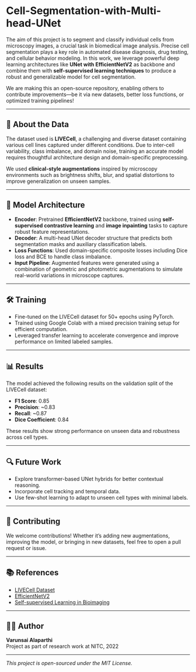 # Cell-Segmentation-with-Multi-head-UNet

The aim of this project is to segment and classify individual cells from microscopy images, a crucial task in biomedical image analysis. Precise cell segmentation plays a key role in automated disease diagnosis, drug testing, and cellular behavior modeling. In this work, we leverage powerful deep learning architectures like **UNet with EfficientNetV2** as backbone and combine them with **self-supervised learning techniques** to produce a robust and generalizable model for cell segmentation.

We are making this an open-source repository, enabling others to contribute improvements—be it via new datasets, better loss functions, or optimized training pipelines!

---

## 🧬 About the Data

The dataset used is **LIVECell**, a challenging and diverse dataset containing various cell lines captured under different conditions. Due to inter-cell variability, class imbalance, and domain noise, training an accurate model requires thoughtful architecture design and domain-specific preprocessing.

We used **clinical-style augmentations** inspired by microscopy environments such as brightness shifts, blur, and spatial distortions to improve generalization on unseen samples.

---

## 🧠 Model Architecture

- **Encoder**: Pretrained **EfficientNetV2** backbone, trained using **self-supervised contrastive learning** and **image inpainting** tasks to capture robust feature representations.
- **Decoder**: A multi-head UNet decoder structure that predicts both segmentation masks and auxiliary classification labels.
- **Loss Functions**: Used domain-specific composite losses including Dice loss and BCE to handle class imbalance.
- **Input Pipeline**: Augmented features were generated using a combination of geometric and photometric augmentations to simulate real-world variations in microscope captures.

---

## 🛠️ Training

- Fine-tuned on the LIVECell dataset for 50+ epochs using PyTorch.
- Trained using Google Colab with a mixed precision training setup for efficient computation.
- Leveraged transfer learning to accelerate convergence and improve performance on limited labeled samples.

---

## 📊 Results

The model achieved the following results on the validation split of the LIVECell dataset:

- **F1 Score**: 0.85
- **Precision**: ~0.83
- **Recall**: ~0.87
- **Dice Coefficient**: 0.84

These results show strong performance on unseen data and robustness across cell types.

---

## 🔍 Future Work

- Explore transformer-based UNet hybrids for better contextual reasoning.
- Incorporate cell tracking and temporal data.
- Use few-shot learning to adapt to unseen cell types with minimal labels.

---

## 🤝 Contributing

We welcome contributions! Whether it’s adding new augmentations, improving the model, or bringing in new datasets, feel free to open a pull request or issue.

---

## 📚 References

- [LIVECell Dataset](https://livecell-dataset.github.io)
- [EfficientNetV2](https://arxiv.org/abs/2104.00298)
- [Self-supervised Learning in Bioimaging](https://arxiv.org/abs/2101.01629)

---

## 🧑‍💻 Author

**Varunsai Alaparthi**  
Project as part of research work at NITC, 2022

---

*This project is open-sourced under the MIT License.*
